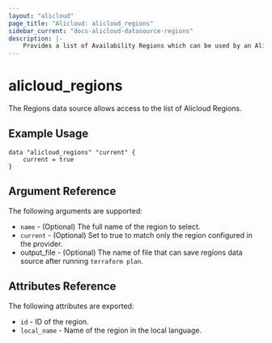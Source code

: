 ```yaml
---
layout: "alicloud"
page_title: "Alicloud: alicloud_regions"
sidebar_current: "docs-alicloud-datasource-regions"
description: |-
    Provides a list of Availability Regions which can be used by an Alicloud account.
---
```


# alicloud\_regions

The Regions data source allows access to the list of Alicloud Regions.

## Example Usage

```
data "alicloud_regions" "current" {
	current = true
}

```

## Argument Reference

The following arguments are supported:

* `name` - (Optional) The full name of the region to select.
* `current` - (Optional) Set to true to match only the region configured in the provider.
* output_file - (Optional) The name of file that can save regions data source after running `terraform plan`.

## Attributes Reference

The following attributes are exported:

* `id` - ID of the region.
* `local_name` - Name of the region in the local language.
